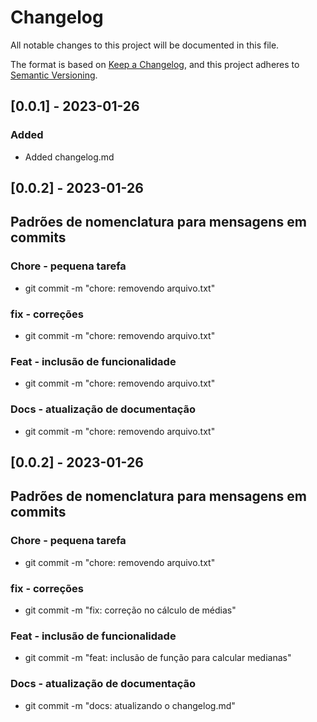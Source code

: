 # Changelog

All notable changes to this project will be documented in this file.

The format is based on [Keep a Changelog](https://keepachangelog.com/en/1.0.0/),
and this project adheres to [Semantic Versioning](https://semver.org/spec/v2.0.0.html).


## [0.0.1] - 2023-01-26

### Added
- Added changelog.md


## [0.0.2] - 2023-01-26

## Padrões de nomenclatura para mensagens em commits

### Chore - pequena tarefa
- git commit -m "chore: removendo arquivo.txt"

### fix - correções
- git commit -m "chore: removendo arquivo.txt"

### Feat - inclusão de funcionalidade
- git commit -m "chore: removendo arquivo.txt"

### Docs - atualização de documentação
- git commit -m "chore: removendo arquivo.txt"



## [0.0.2] - 2023-01-26

## Padrões de nomenclatura para mensagens em commits

### Chore - pequena tarefa
- git commit -m "chore: removendo arquivo.txt"

### fix - correções
- git commit -m "fix: correção no cálculo de médias"

### Feat - inclusão de funcionalidade
- git commit -m "feat: inclusão de função para calcular medianas"

### Docs - atualização de documentação
- git commit -m "docs: atualizando o changelog.md"

